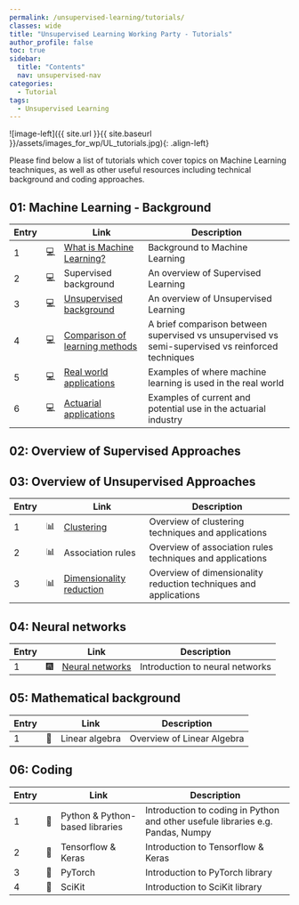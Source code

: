 ```yaml
---
permalink: /unsupervised-learning/tutorials/
classes: wide
title: "Unsupervised Learning Working Party - Tutorials"
author_profile: false
toc: true
sidebar:
  title: "Contents"
  nav: unsupervised-nav
categories:
  - Tutorial
tags:
  - Unsupervised Learning
---
```


![image-left]({{ site.url }}{{ site.baseurl }}/assets/images_for_wp/UL_tutorials.jpg){: .align-left}

Please find below a list of tutorials which cover topics on Machine Learning teachniques, as well as other useful resources including technical background and coding approaches.

## 01: Machine Learning - Background

| Entry|               |Link                          |Description                    |
| ---- | ------------- |----------------------------- |-------------------------------|
| 1    |:computer:     |[What is Machine Learning?](/unsupervised-learning/tutorial_whatIsML/)     |Background to Machine Learning |
| 2    |:computer:     |Supervised background       |An overview of Supervised Learning |
| 3    |:computer:     |[Unsupervised background](/unsupervised-learning/tutorial_ULbackground/)       |An overview of Unsupervised Learning |
| 4    |:computer:     |[Comparison of learning methods](/unsupervised-learning/tutorial_comparison/)      |A brief comparison between supervised vs unsupervised vs semi-supervised vs reinforced techniques|
| 5    |:computer:     |[Real world applications](/unsupervised-learning/tutorial_realApplications/)|Examples of where machine learning is used in the real world|
| 6    |:computer:     |[Actuarial applications](/unsupervised-learning/tutorial_actuarialApplications/)        |Examples of current and potential use in the actuarial industry|

## 02: Overview of Supervised Approaches

## 03: Overview of Unsupervised Approaches

| Entry|               |Link                          |Description                    |
| -----| ------------- |----------------------------- |-------------------------------|
| 1    | :bar_chart:    |[Clustering](/unsupervised-learning/tutorial_clustering/)                                   |Overview of clustering techniques and applications                    |
| 2    | :bar_chart:   |Association rules                      |Overview of association rules techniques and applications                    |
| 3    | :bar_chart:   |[Dimensionality reduction](/unsupervised-learning/tutorial_dimensionality_reduction/)        |Overview of dimensionality reduction techniques and applications                    |

## 04: Neural networks

| Entry|               |Link                          |Description                    |
| -----| ------------- |----------------------------- |-------------------------------|
| 1    | :fireworks:    |[Neural networks](/unsupervised-learning/tutorial_neuralNetworks/)               |Introduction to neural networks          |

## 05: Mathematical background

| Entry|               |Link                          |Description                    |
| -----| ------------- |----------------------------- |-------------------------------|
| 1    | :microscope:  |Linear algebra                |Overview of Linear Algebra     |

## 06: Coding

| Entry|               |Link                          |Description                    |
| -----| ------------- |----------------------------- |-------------------------------|
| 1    | :milky_way:  |Python & Python-based libraries|Introduction to coding in Python and other usefule libraries e.g. Pandas, Numpy |
| 2    | :milky_way:  |Tensorflow & Keras            |Introduction to Tensorflow & Keras                  |
| 3    | :milky_way:  |PyTorch                       |Introduction to PyTorch library                     |
| 4    | :milky_way:  |SciKit                        |Introduction to SciKit library                      |

